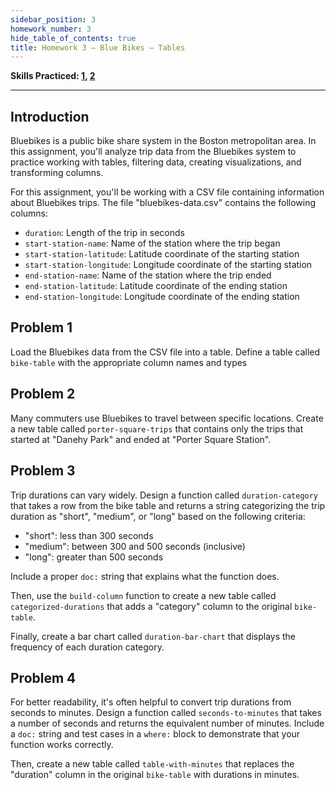 ```yaml
---
sidebar_position: 3
homework_number: 3
hide_table_of_contents: true
title: Homework 3 — Blue Bikes — Tables
---
```


**Skills Practiced: [1](/skills/#(1)), [2](/skills/#(2))**

---

## Introduction
Bluebikes is a public bike share system in the Boston metropolitan area. In this assignment, you'll analyze trip data from the Bluebikes system to practice working with tables, filtering data, creating visualizations, and transforming columns.

For this assignment, you'll be working with a CSV file containing information about Bluebikes trips. The file "bluebikes-data.csv" contains the following columns:
- `duration`: Length of the trip in seconds
- `start-station-name`: Name of the station where the trip began
- `start-station-latitude`: Latitude coordinate of the starting station
- `start-station-longitude`: Longitude coordinate of the starting station
- `end-station-name`: Name of the station where the trip ended
- `end-station-latitude`: Latitude coordinate of the ending station
- `end-station-longitude`: Longitude coordinate of the ending station

## Problem 1
Load the Bluebikes data from the CSV file into a table. Define a table called `bike-table` with the appropriate column names and types 

## Problem 2
Many commuters use Bluebikes to travel between specific locations. Create a new table called `porter-square-trips` that contains only the trips that started at "Danehy Park" and ended at "Porter Square Station".

## Problem 3
Trip durations can vary widely. Design a function called `duration-category` that takes a row from the bike table and returns a string categorizing the trip duration as "short", "medium", or "long" based on the following criteria:
- "short": less than 300 seconds
- "medium": between 300 and 500 seconds (inclusive)
- "long": greater than 500 seconds

Include a proper `doc:` string that explains what the function does.

Then, use the `build-column` function to create a new table called `categorized-durations` that adds a "category" column to the original `bike-table`.

Finally, create a bar chart called `duration-bar-chart` that displays the frequency of each duration category.

## Problem 4
For better readability, it's often helpful to convert trip durations from seconds to minutes. Design a function called `seconds-to-minutes` that takes a number of seconds and returns the equivalent number of minutes. Include a `doc:` string and test cases in a `where:` block to demonstrate that your function works correctly.

Then, create a new table called `table-with-minutes` that replaces the "duration" column in the original `bike-table` with durations in minutes.
